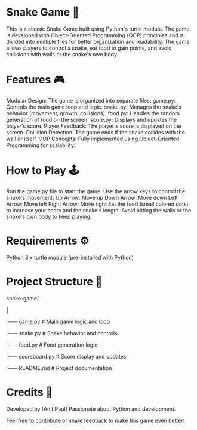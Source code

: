 # Snake Game 🐍
This is a classic Snake Game built using Python's turtle module. The game is developed with Object-Oriented Programming (OOP) principles and is divided into multiple files for better organization and readability. The game allows players to control a snake, eat food to gain points, and avoid collisions with walls or the snake's own body.

# Features 🎮
Modular Design: The game is organized into separate files:
game.py: Controls the main game loop and logic.
snake.py: Manages the snake's behavior (movement, growth, collisions).
food.py: Handles the random generation of food on the screen.
score.py: Displays and updates the player's score.
Player Feedback: The player's score is displayed on the screen.
Collision Detection: The game ends if the snake collides with the wall or itself.
OOP Concepts: Fully implemented using Object-Oriented Programming for scalability.
# How to Play 🕹️
Run the game.py file to start the game.
Use the arrow keys to control the snake's movement:
Up Arrow: Move up
Down Arrow: Move down
Left Arrow: Move left
Right Arrow: Move right
Eat the food (small colored dots) to increase your score and the snake's length.
Avoid hitting the walls or the snake's own body to keep playing.
# Requirements ⚙️
Python 3.x
turtle module (pre-installed with Python)
# Project Structure 📂
snake-game/

│

├── game.py       # Main game logic and loop

├── snake.py      # Snake behavior and controls

├── food.py       # Food generation logic

├── scoreboard.py      # Score display and updates

└── README.md     # Project documentation
# Credits 🙌
Developed by [Anit Paul]
Passionate about Python and development. 

Feel free to contribute or share feedback to make this game even better!
